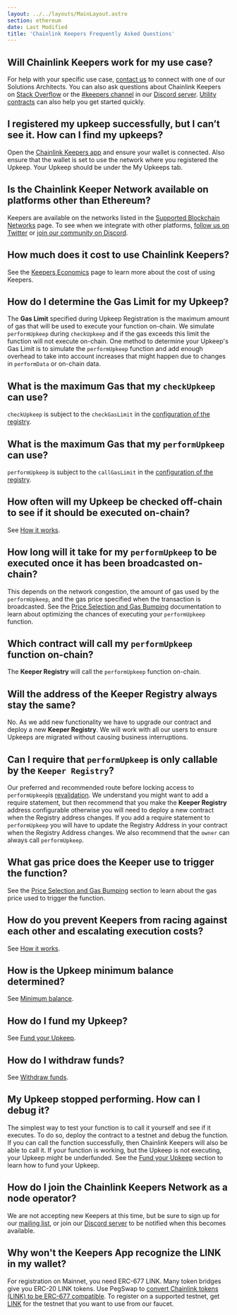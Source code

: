 ```yaml
---
layout: ../../layouts/MainLayout.astro
section: ethereum
date: Last Modified
title: 'Chainlink Keepers Frequently Asked Questions'
---
```


## Will Chainlink Keepers work for my use case?

For help with your specific use case, [contact us](https://chainlinkcommunity.typeform.com/to/OYQO67EF?page=docs-keepers) to connect with one of our Solutions Architects. You can also ask questions about Chainlink Keepers on [Stack Overflow](https://stackoverflow.com/questions/ask?tags=chainlink) or the [#keepers channel](https://discord.com/channels/592041321326182401/821350860302581771) in our [Discord server](https://discord.gg/qj9qarT). [Utility contracts](../utility-contracts) can also help you get started quickly.

## I registered my upkeep successfully, but I can’t see it. How can I find my upkeeps?

Open the [Chainlink Keepers app](https://keepers.chain.link/) and ensure your wallet is connected. Also ensure that the wallet is set to use the network where you registered the Upkeep. Your Upkeep should be under the My Upkeeps tab.

## Is the Chainlink Keeper Network available on platforms other than Ethereum?

Keepers are available on the networks listed in the [Supported Blockchain Networks](../supported-networks) page. To see when we integrate with other platforms, [follow us on Twitter](https://twitter.com/chainlink) or [join our community on Discord](https://discord.com/channels/592041321326182401/821350860302581771).

## How much does it cost to use Chainlink Keepers?

See the [Keepers Economics](../keeper-economics) page to learn more about the cost of using Keepers.

## How do I determine the Gas Limit for my Upkeep?

The **Gas Limit** specified during Upkeep Registration is the maximum amount of gas that will be used to execute your function on-chain. We simulate `performUpkeep` during `checkUpkeep` and if the gas exceeds this limit the function will not execute on-chain. One method to determine your Upkeep's Gas Limit is to simulate the `performUpkeep` function and add enough overhead to take into account increases that might happen due to changes in `performData` or on-chain data.


## What is the maximum Gas that my `checkUpkeep` can use?

`checkUpkeep` is subject to the `checkGasLimit` in the [configuration of the registry](/docs/chainlink-keepers/supported-networks/#configurations).

## What is the maximum Gas that my `performUpkeep` can use?

`performUpkeep` is subject to the `callGasLimit` in the [configuration of the registry](/docs/chainlink-keepers/supported-networks/#configurations).


## How often will my Upkeep be checked off-chain to see if it should be executed on-chain?

See [How it works](../overview/#how-it-works).

## How long will it take for my `performUpkeep` to be executed once it has been broadcasted on-chain?

This depends on the network congestion, the amount of gas used by the `performUpkeep`, and the gas price specified when the transaction is broadcasted. See the [Price Selection and Gas Bumping](../keeper-economics/#price-selection-and-gas-bumping) documentation to learn about optimizing the chances of executing your `performUpkeep` function.

## Which contract will call my `performUpkeep` function on-chain?

The **Keeper Registry** will call the `performUpkeep` function on-chain.

## Will the address of the Keeper Registry always stay the same?

No. As we add new functionality we have to upgrade our contract and deploy a new **Keeper Registry**. We will work with all our users to ensure Upkeeps are migrated without causing business interruptions.

## Can I require that `performUpkeep` is only callable by the `Keeper Registry`?

Our preferred and recommended route before locking access to `performUpkeep`is [revalidation](../compatible-contracts/#revalidate-performupkeep). We understand you might want to add a require statement, but then recommend that you make the **Keeper Registry** address configurable otherwise you will need to deploy a new contract when the Registry address changes. If you add a require statement to `performUpkeep` you will have to update the Registry Address in your contract when the Registry Address changes. We also recommend that the `owner` can always call `performUpkeep`.

## What gas price does the Keeper use to trigger the function?

See the [Price Selection and Gas Bumping](../keeper-economics/#price-selection-and-gas-bumping) section to learn about the gas price used to trigger the function.

## How do you prevent Keepers from racing against each other and escalating execution costs?

See [How it works](../overview/#how-it-works).

## How is the Upkeep minimum balance determined?

See [Minimum balance](../keeper-economics/#minimum-balance).

## How do I fund my Upkeep?

See [Fund your Upkeep](../manage-upkeeps/#fund-your-upkeep).

## How do I withdraw funds?

See [Withdraw funds](../manage-upkeeps/#withdraw-funds).


## My Upkeep stopped performing. How can I debug it?

The simplest way to test your function is to call it yourself and see if it executes. To do so, deploy the contract to a testnet and debug the function. If you can call the function successfully, then Chainlink Keepers will also be able to call it. If your function is working, but the Upkeep is not executing, your Upkeep might be underfunded. See the [Fund your Upkeep](../manage-upkeeps/#fund-your-upkeep) section to learn how to fund your Upkeep.


## How do I join the Chainlink Keepers Network as a node operator?

We are not accepting new Keepers at this time, but be sure to sign up for our [mailing list](/docs/developer-communications/), or join our [Discord server](https://discord.gg/qj9qarT) to be notified when this becomes available.


## Why won't the Keepers App recognize the LINK in my wallet?

For registration on Mainnet, you need ERC-677 LINK. Many token bridges give you ERC-20 LINK tokens. Use PegSwap to [convert Chainlink tokens (LINK) to be ERC-677 compatible](https://pegswap.chain.link/). To register on a supported testnet, get [LINK](../../link-token-contracts/) for the testnet that you want to use from our faucet.
